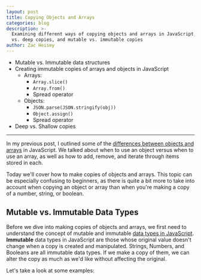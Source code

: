 ```yaml
---
layout: post
title: Copying Objects and Arrays
categories: blog
description: >-
  Examining different ways of copying objects and arrays in JavaScript, shallow
  vs. deep copies, and mutable vs. immutable copies 
author: Zac Heisey
---
```

- Mutable vs. Immutable data structures
- Creating immutable copies of arrays and objects in JavaScript
  - Arrays:
    - `Array.slice()`
    - `Array.from()`
    - Spread operator
  - Objects:
    - `JSON.parse(JSON.stringify(obj))`
    - `Object.assign()`
    - Spread operator
- Deep vs. Shallow copies

---

In my previous post, I outlined some of the [differences between objects and arrays](/blog/objects-vs-arrays) in JavaScript. We talked about when to use an object versus when to use an array, as well as how to add, remove, and iterate through items stored in each.

Today we'll cover how to make copies of objects and arrays. This topic can be especially confusing to beginners, as there is quite a bit more to take into account when copying an object or array than when you're making a copy of a number, string, or boolean.

## Mutable vs. Immutable Data Types

Before we dive into making copies of objects and arrays, we first need to understand the concept of mutable and immutable [data types in JavaScript](https://javascript.info/types). **Immutable** data types in JavaScript are those whose original value doesn't change when a copy is created and manipulated. Strings, Numbers, and Booleans are all immutable data types. If we make a copy of them, we can alter the copy as much as we'd like without affecting the original.

Let's take a look at some examples:







